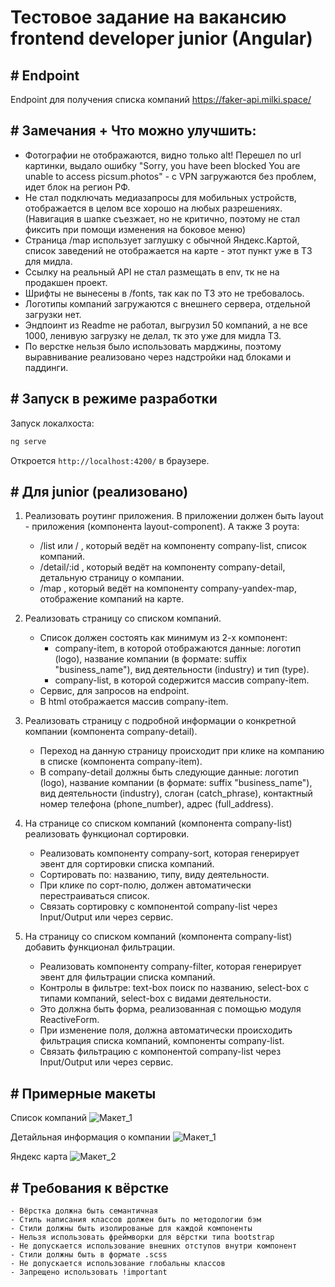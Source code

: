 # Тестовое задание на вакансию frontend developer junior (Angular)

## # Endpoint

Endpoint для получения списка компаний  https://faker-api.milki.space/

## # Замечания + Что можно улучшить:
- Фотографии не отображаются, видно только alt! Перешел по url картинки, выдало ошибку "Sorry, you have been blocked
You are unable to access picsum.photos" - с VPN загружаются без проблем, идет блок на регион РФ.
- Не стал подключать медиазапросы для мобильных устройств, отображается в целом все хорошо на любых разрешениях. (Навигация в шапке съезжает, но не критично, поэтому не стал фиксить при помощи изменения на боковое меню)
- Страница /map использует заглушку с обычной Яндекс.Картой, список заведений не отображается на карте - этот пункт уже в ТЗ для мидла.
- Ссылку на реальный API не стал размещать в env, тк не на продакшен проект.
- Шрифты не вынесены в /fonts, так как по ТЗ это не требовалось.
- Логотипы компаний загружаются с внешнего сервера, отдельной загрузки нет.
- Эндпоинт из Readme не работал, выгрузил 50 компаний, а не все 1000, ленивую загрузку не делал, тк это уже для мидла ТЗ.
- По верстке нельзя было использовать марджины, поэтому выравнивание реализовано через надстройки над блоками и паддинги.

## # Запуск в режиме разработки

Запуск локалхоста:

```bash
ng serve
```

Откроется `http://localhost:4200/` в браузере.

## # Для junior (реализовано)

1. Реализовать роутинг приложения.
	В приложении должен быть layout - приложения (компонента layout-component).
	А также 3 роута:
	- /list или / , который ведёт на компоненту company-list, список компаний.
	- /detail/:id , который ведёт на компоненту company-detail, детальную страницу о компании.
	- /map , который ведёт на компоненту company-yandex-map, отображение компаний на карте.

2. Реализовать страницу со списком компаний.
	- Список должен состоять как минимум из 2-х компонент:
		- company-item, в которой отображаются данные: логотип (logo), название компании (в формате: suffix "business_name"), вид деятельности (industry) и тип (type).
		- company-list, в которой содержится массив company-item.
	- Сервис, для запросов на endpoint.
	- В html отображается массив company-item.
	
3. Реализовать страницу с подробной информации о конкретной компании (компонента company-detail).
	- Переход на данную страницу происходит при клике на компанию в списке (компонента company-item).
	- В company-detail должны быть следующие данные: логотип (logo), название компании (в формате: suffix "business_name"), вид деятельности (industry), слоган (catch_phrase), контактный номер телефона (phone_number), адрес (full_address).
	
4. На странице со списком компаний (компонента company-list) реализовать функционал сортировки.
	- Реализовать компоненту company-sort, которая генерирует эвент для сортировки списка компаний.
	- Сортировать по: названию, типу, виду деятельности.
	- При клике по сорт-полю, должен автоматически перестраиваться список.
	- Связать сортировку с компонентой company-list через Input/Output или через сервис.

5.  На страницу со списком компаний (компонента company-list) добавить функционал фильтрации.
	- Реализовать компоненту company-filter, которая генерирует эвент для фильтрации списка компаний.
	- Контролы в фильтре: text-box поиск по названию, select-box с типами компаний, select-box с видами деятельности.
	- Это должна быть форма, реализованная с помощью модуля ReactiveForm.
	- При изменение поля, должна автоматически происходить фильтрация списка компаний, компоненты company-list.
	- Связать фильтрацию с компонентой company-list через Input/Output или через сервис.

## # Примерные макеты

Список компаний
![Макет_1](https://user-images.githubusercontent.com/85609295/125302004-fe614180-e344-11eb-8f74-9ca920347d57.png)

Детайльная информация о компании
![Макет_1](https://user-images.githubusercontent.com/85609295/125308880-b80ee100-e34a-11eb-84a5-55d06484a453.png)

Яндекс карта 
![Макет_2](https://user-images.githubusercontent.com/85609295/125308538-6b2b0a80-e34a-11eb-9d89-b3821ba65044.png)


## # Требования к вёрстке

	- Вёрстка должна быть семантичная
	- Стиль написания классов должен быть по методологии бэм
	- Стили должны быть изолированые для каждой компоненты
	- Нельзя использовать фреймворки для вёрстки типа bootstrap
	- Не допускается использование внешних отступов внутри компонент
	- Стили должны быть в формате .scss
	- Не допускается использование глобальны классов
	- Запрещено использовать !important
